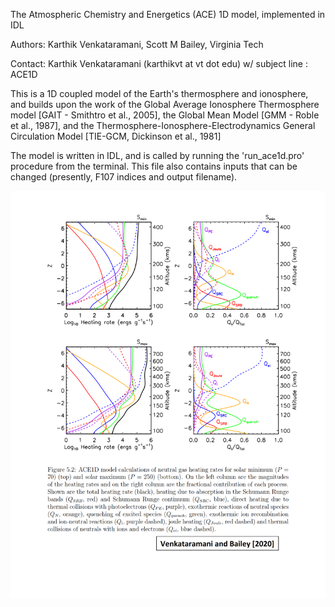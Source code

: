 The Atmospheric Chemistry and Energetics (ACE) 1D model, implemented in IDL

Authors: Karthik Venkataramani, Scott M Bailey, Virginia Tech

Contact: Karthik Venkataramani (karthikvt at vt dot edu) w/ subject line : ACE1D


This is a 1D coupled model of the Earth's thermosphere and ionosphere, and builds upon the work of the Global Average Ionosphere Thermosphere model [GAIT - Smithtro et al., 2005], the Global Mean Model [GMM - Roble et al., 1987], and the Thermosphere-Ionosphere-Electrodynamics General Circulation Model [TIE-GCM, Dickinson et al., 1981]

The model is written in IDL, and is called by running the 'run_ace1d.pro' procedure from the terminal. This file also contains inputs that can be changed (presently, F107 indices and output filename).

![ACE1D Modeled thermospheric/ionospheric heating terms](heating_terms.png)

